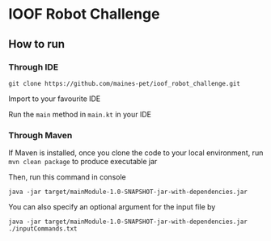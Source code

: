 # IOOF Robot Challenge

## How to run

### Through IDE
`git clone https://github.com/maines-pet/ioof_robot_challenge.git`

Import to your favourite IDE

Run the `main` method in `main.kt` in your IDE

### Through Maven
If Maven is installed, once you clone the code to your local environment, run 
`mvn clean package` to produce executable jar

Then, run this command in console 

`java -jar target/mainModule-1.0-SNAPSHOT-jar-with-dependencies.jar`

You can also specify an optional argument for the input file by

`java -jar target/mainModule-1.0-SNAPSHOT-jar-with-dependencies.jar ./inputCommands.txt`